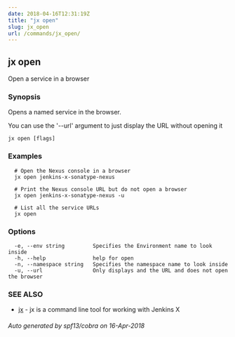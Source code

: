 ```yaml
---
date: 2018-04-16T12:31:19Z
title: "jx open"
slug: jx_open
url: /commands/jx_open/
---
```

## jx open

Open a service in a browser

### Synopsis

Opens a named service in the browser. 

You can use the '--url' argument to just display the URL without opening it

```
jx open [flags]
```

### Examples

```
  # Open the Nexus console in a browser
  jx open jenkins-x-sonatype-nexus
  
  # Print the Nexus console URL but do not open a browser
  jx open jenkins-x-sonatype-nexus -u
  
  # List all the service URLs
  jx open
```

### Options

```
  -e, --env string         Specifies the Environment name to look inside
  -h, --help               help for open
  -n, --namespace string   Specifies the namespace name to look inside
  -u, --url                Only displays and the URL and does not open the browser
```

### SEE ALSO

* [jx](/commands/jx/)	 - jx is a command line tool for working with Jenkins X

###### Auto generated by spf13/cobra on 16-Apr-2018
